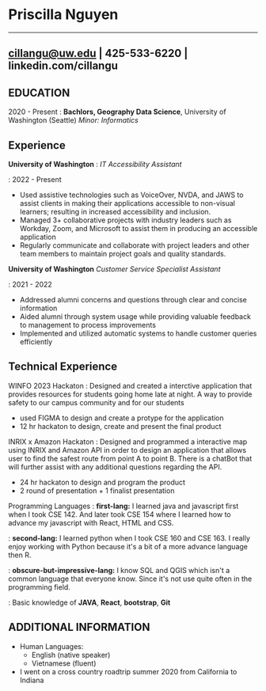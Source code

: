 Priscilla Nguyen
================

------------------------------------------------------
cillangu@uw.edu | 425-533-6220 | linkedin.com/cillangu
------------------------------------------------------

EDUCATION
---------

2020 - Present
: **Bachlors, Geography Data Science**, University of Washington (Seattle)
      *Minor: Informatics*

Experience
----------

**University of Washington**
: *IT Accessibility Assistant*

: 2022 - Present

* Used assistive technologies such as VoiceOver, NVDA, and JAWS to assist clients in making their applications accessible to non-visual learners; resulting in increased accessibility and inclusion.
* Managed 3+ collaborative projects with industry leaders such as Workday, Zoom, and Microsoft to assist them in producing an accessible application
* Regularly communicate and collaborate with project leaders and other team members to maintain project goals and quality standards.

**University of Washington**
*Customer Service Specialist Assistant*

:   2021 - 2022

* Addressed alumni concerns and questions through clear and concise information
* Aided alumni through system usage while providing valuable feedback to management to process improvements
* Implemented and utilized automatic systems to handle customer queries efficiently

Technical Experience
--------------------

WINFO 2023 Hackaton
: Designed and created a interctive application that provides resources for students
going home late at night. A way to provide safety to our campus community and for our
students

  * used FIGMA to design and create a protype for the application
  * 12 hr hackaton to design, create and present the final product

INRIX x Amazon Hackaton
: Designed and programmed a interactive map using INRIX and Amazon API in order
to design an application that allows user to find the safest route from point A to
point B. There is a chatBot that will further assist with any additional questions
regarding the API.

  * 24 hr hackaton to design and program the product
  * 2 round of presentation + 1 finalist presentation

Programming Languages
: **first-lang:** I learned java and javascript first when I took CSE 142. And
later took CSE 154 where I learned how to advance my javascript with React, HTML
and CSS.

: **second-lang:** I learned python when I took CSE 160 and CSE 163. I really
enjoy working with Python because it's a bit of a more advance language then R.

: **obscure-but-impressive-lang:** I know SQL and QGIS which isn't a common
language that everyone know. Since it's not use quite often in the programming
field.

: Basic knowledge of **JAVA**, **React**, **bootstrap**, **Git**

[ref]: https://github.com/cillanguyen

ADDITIONAL INFORMATION
----------------------------------------

* Human Languages:
     * English (native speaker)
     * Vietnamese (fluent)
* I went on a cross country roadtrip summer 2020 from California to Indiana